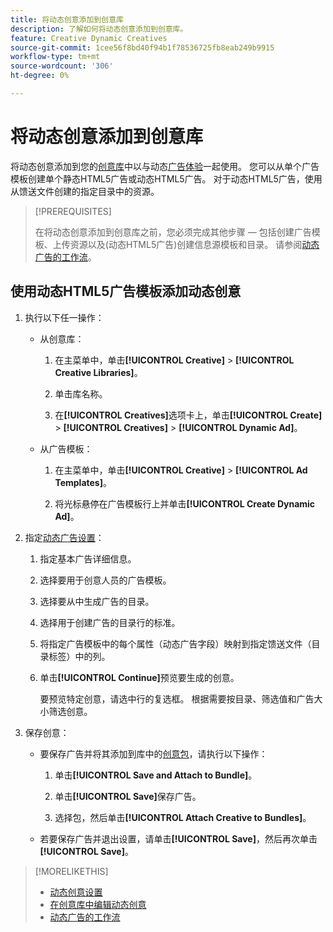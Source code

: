```yaml
---
title: 将动态创意添加到创意库
description: 了解如何将动态创意添加到创意库。
feature: Creative Dynamic Creatives
source-git-commit: 1cee56f8bd40f94b1f78536725fb8eab249b9915
workflow-type: tm+mt
source-wordcount: '306'
ht-degree: 0%

---
```


# 将动态创意添加到创意库

将动态创意添加到您的[创意库](creative-library-manage.md)中以与动态[广告体验](/help/creative/experiences/experience-about.md)一起使用。 您可以从单个广告模板创建单个静态HTML5广告或动态HTML5广告。 对于动态HTML5广告，使用从馈送文件创建的指定目录中的资源。

>[!PREREQUISITES]
>
>在将动态创意添加到创意库之前，您必须完成其他步骤 — 包括创建广告模板、上传资源以及(动态HTML5广告)创建信息源模板和目录。 请参阅[动态广告的工作流](/help/creative/introduction/workflow-dynamic-ads.md)。

<!-- This does't work for me 9/24 -- I still have to select a catalog:

## Add dynamic creatives using a static HTML5 ad template

1. In the main menu, click **[!UICONTROL Creative]** > **[!UICONTROL Creative Libraries]**.

1. Click the library name.

1. On the **[!UICONTROL Creatives]** tab, click **[!UICONTROL Create]** > **[!UICONTROL Creatives]** > **[!UICONTROL Dynamic Ad]**.

1. Specify the [dynamic ad settings](/help/creative/creative-libraries/creative-settings-dynamic.md#dynamic-ad-settings-static-html5):

   1. On the [!UICONTROL Basic Details] tab, specify the ad details and the clickURL.

   1. Click **[!UICONTROL Process]**.

   1. On the [!UICONTROL Attributes Details] tab, specify the dynamic ad attributes.

1. Click **[!UICONTROL Save]**.

-->

## 使用动态HTML5广告模板添加动态创意

1. 执行以下任一操作：

   * 从创意库：

      1. 在主菜单中，单击&#x200B;**[!UICONTROL Creative]** > **[!UICONTROL Creative Libraries]**。

      1. 单击库名称。

      1. 在&#x200B;**[!UICONTROL Creatives]**&#x200B;选项卡上，单击&#x200B;**[!UICONTROL Create]** > **[!UICONTROL Creatives]** > **[!UICONTROL Dynamic Ad]**。

   * 从广告模板：

      1. 在主菜单中，单击&#x200B;**[!UICONTROL Creative]** > **[!UICONTROL Ad Templates]**。

      1. 将光标悬停在广告模板行上并单击&#x200B;**[!UICONTROL Create Dynamic Ad]**。

1. 指定[动态广告设置](/help/creative/creative-libraries/creative-settings-dynamic.md)：

   1. 指定基本广告详细信息。

   1. 选择要用于创意人员的广告模板。

   1. 选择要从中生成广告的目录。

   1. 选择用于创建广告的目录行的标准。

   1. 将指定广告模板中的每个属性（动态广告字段）映射到指定馈送文件（目录标签）中的列。

   1. 单击&#x200B;**[!UICONTROL Continue]**&#x200B;预览要生成的创意。

      要预览特定创意，请选中行的复选框。 根据需要按目录、筛选值<!-- explain more-->和广告大小筛选创意。

1. 保存创意：

   * 要保存广告并将其添加到库中的[创意包](/help/creative/creative-libraries/bundle-manage.md)，请执行以下操作：

      1. 单击&#x200B;**[!UICONTROL Save and Attach to Bundle]**。

      1. 单击&#x200B;**[!UICONTROL Save]**&#x200B;保存广告。

      1. 选择包，然后单击&#x200B;**[!UICONTROL Attach Creative to Bundles]**。

   * 若要保存广告并退出设置，请单击&#x200B;**[!UICONTROL Save]**，然后再次单击&#x200B;**[!UICONTROL Save]**。

>[!MORELIKETHIS]
>
>* [动态创意设置](creative-settings-dynamic.md)
>* [在创意库中编辑动态创意](creative-edit-dynamic.md)
>* [动态广告的工作流](/help/creative/introduction/workflow-dynamic-ads.md)
